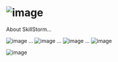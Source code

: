 # ![image](https://github.com/DJ322/SkillStorm/assets/72959116/10d7fbc1-61d5-4edc-9659-fcd27f9a4900)




About SkillStorm...

![image](https://github.com/DJ322/SkillStorm/assets/72959116/6172c6cf-c609-4cb4-ac40-268eccc85500)
...
![image](https://github.com/DJ322/SkillStorm/assets/72959116/2f3dc3b5-8ec8-4bcf-855d-2e305d3a4932)
...
![image](https://github.com/DJ322/SkillStorm/assets/72959116/62e043b6-8700-462c-b50c-4afa007aa527)
...
![image](https://github.com/DJ322/SkillStorm/assets/72959116/86adc2cd-24c0-45c3-a7ec-981ead534aa7)


![image](https://github.com/DJ322/SkillStorm/assets/72959116/32d1aa56-8178-45a8-a193-fa9abf7ac231)
